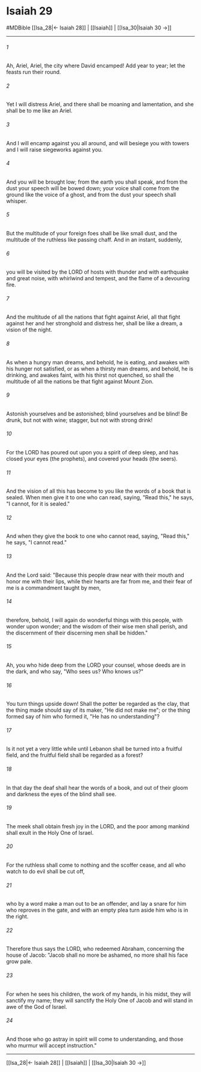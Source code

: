 # Isaiah 29
#MDBible
[[Isa_28|← Isaiah 28]] | [[Isaiah]] | [[Isa_30|Isaiah 30 →]]

***

###### 1 

Ah, Ariel, Ariel, the city where David encamped! Add year to year; let the feasts run their round. 

###### 2 

Yet I will distress Ariel, and there shall be moaning and lamentation, and she shall be to me like an Ariel. 

###### 3 

And I will encamp against you all around, and will besiege you with towers and I will raise siegeworks against you. 

###### 4 

And you will be brought low; from the earth you shall speak, and from the dust your speech will be bowed down; your voice shall come from the ground like the voice of a ghost, and from the dust your speech shall whisper. 

###### 5 

But the multitude of your foreign foes shall be like small dust, and the multitude of the ruthless like passing chaff. And in an instant, suddenly, 

###### 6 

you will be visited by the LORD of hosts with thunder and with earthquake and great noise, with whirlwind and tempest, and the flame of a devouring fire. 

###### 7 

And the multitude of all the nations that fight against Ariel, all that fight against her and her stronghold and distress her, shall be like a dream, a vision of the night. 

###### 8 

As when a hungry man dreams, and behold, he is eating, and awakes with his hunger not satisfied, or as when a thirsty man dreams, and behold, he is drinking, and awakes faint, with his thirst not quenched, so shall the multitude of all the nations be that fight against Mount Zion. 

###### 9 

Astonish yourselves and be astonished; blind yourselves and be blind! Be drunk, but not with wine; stagger, but not with strong drink! 

###### 10 

For the LORD has poured out upon you a spirit of deep sleep, and has closed your eyes (the prophets), and covered your heads (the seers). 

###### 11 

And the vision of all this has become to you like the words of a book that is sealed. When men give it to one who can read, saying, "Read this," he says, "I cannot, for it is sealed." 

###### 12 

And when they give the book to one who cannot read, saying, "Read this," he says, "I cannot read." 

###### 13 

And the Lord said: "Because this people draw near with their mouth and honor me with their lips, while their hearts are far from me, and their fear of me is a commandment taught by men, 

###### 14 

therefore, behold, I will again do wonderful things with this people, with wonder upon wonder; and the wisdom of their wise men shall perish, and the discernment of their discerning men shall be hidden." 

###### 15 

Ah, you who hide deep from the LORD your counsel, whose deeds are in the dark, and who say, "Who sees us? Who knows us?" 

###### 16 

You turn things upside down! Shall the potter be regarded as the clay, that the thing made should say of its maker, "He did not make me"; or the thing formed say of him who formed it, "He has no understanding"? 

###### 17 

Is it not yet a very little while until Lebanon shall be turned into a fruitful field, and the fruitful field shall be regarded as a forest? 

###### 18 

In that day the deaf shall hear the words of a book, and out of their gloom and darkness the eyes of the blind shall see. 

###### 19 

The meek shall obtain fresh joy in the LORD, and the poor among mankind shall exult in the Holy One of Israel. 

###### 20 

For the ruthless shall come to nothing and the scoffer cease, and all who watch to do evil shall be cut off, 

###### 21 

who by a word make a man out to be an offender, and lay a snare for him who reproves in the gate, and with an empty plea turn aside him who is in the right. 

###### 22 

Therefore thus says the LORD, who redeemed Abraham, concerning the house of Jacob: "Jacob shall no more be ashamed, no more shall his face grow pale. 

###### 23 

For when he sees his children, the work of my hands, in his midst, they will sanctify my name; they will sanctify the Holy One of Jacob and will stand in awe of the God of Israel. 

###### 24 

And those who go astray in spirit will come to understanding, and those who murmur will accept instruction." 

***

[[Isa_28|← Isaiah 28]] | [[Isaiah]] | [[Isa_30|Isaiah 30 →]]
